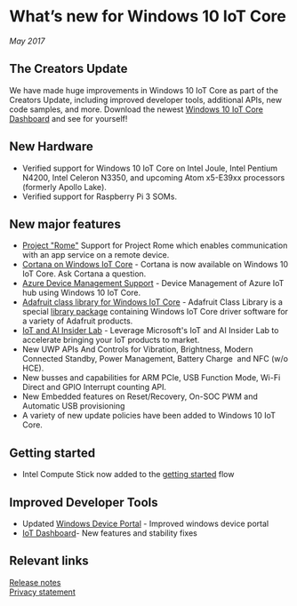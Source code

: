  # What’s new for Windows 10 IoT Core 

_May 2017_

## The Creators Update
We have made huge improvements in Windows 10 IoT Core as part of the Creators Update, including improved developer tools, additional APIs, new code samples, and more. Download the newest [Windows 10 IoT Core Dashboard](http://go.microsoft.com/fwlink/?LinkID=708576) and see for yourself!

## New Hardware 

* Verified support for Windows 10 IoT Core on Intel Joule, Intel Pentium N4200, Intel Celeron N3350, and upcoming Atom x5-E39xx processors (formerly Apollo Lake).
* Verified support for Raspberry Pi 3 SOMs. 

## New major features
* [Project "Rome"](http://aka.ms/projectrome) Support for Project Rome which enables communication with an app service on a remote device.
* [Cortana on Windows IoT Core](../docs/CortanaOnIoTCore.md) - Cortana is now available on Windows 10 IoT Core. Ask Cortana a question.
* [Azure Device Management Support](../docs/AzureDM.md) - Device Management of Azure IoT hub using Windows 10 IoT Core. 
* [Adafruit class library for Windows IoT Core](https://learn.adafruit.com/adafruit-class-library-for-windows-iot-core) - Adafruit Class Library is a special [library package](https://github.com/adafruit/AdafruitClassLibrary) containing Windows IoT Core driver software for a variety of Adafruit products.
* [IoT and AI Insider Lab](../docs/InsiderLab.md) - Leverage Microsoft's IoT and AI Insider Lab to accelerate bringing your IoT products to market.
* New UWP APIs And Controls for Vibration, Brightness, Modern Connected Standby, Power Management, Battery Charge  and NFC (w/o HCE). 
* New busses and capabilities for ARM PCIe, USB Function Mode, Wi-Fi Direct and  GPIO Interrupt counting API. 
* New Embedded features on Reset/Recovery, On-SOC PWM and Automatic USB provisioning 
* A variety of new update policies have been added to Windows 10 IoT Core. 

## Getting started
*  Intel Compute Stick now added to the [getting started](https://developer.microsoft.com/en-us/windows/iot/getstarted) flow  

## Improved Developer Tools
* Updated [Windows Device Portal](../docs/deviceportal.md) - Improved windows device portal 
* [IoT Dashboard](../docs/iotdashboard.md)- New features and stability fixes  

## Relevant links
[Release notes](../release-notes/index.md)    
[Privacy statement](https://privacy.microsoft.com/en-US/preview-privacy-statement)
